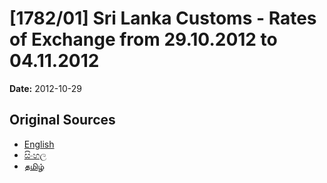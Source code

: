 # [1782/01] Sri Lanka Customs - Rates of Exchange from 29.10.2012 to 04.11.2012

**Date:** 2012-10-29

## Original Sources

- [English](https://documents.gov.lk/view/extra-gazettes/2012/10/1782-01_E.pdf)
- [සිංහල](https://documents.gov.lk/view/extra-gazettes/2012/10/1782-01_S.pdf)
- [தமிழ்](https://documents.gov.lk/view/extra-gazettes/2012/10/1782-01_T.pdf)
